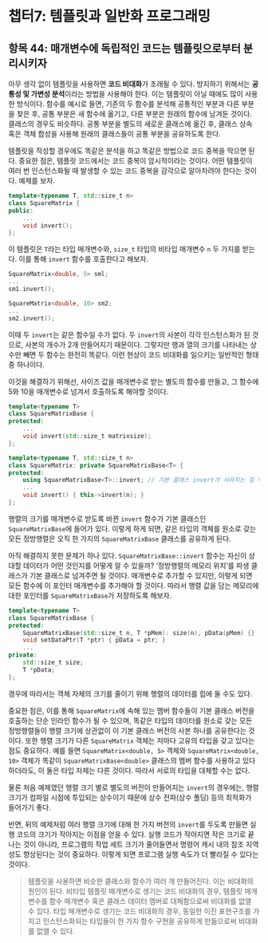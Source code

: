 # 챕터7: 템플릿과 일반화 프로그래밍

## 항목 44: 매개변수에 독립적인 코드는 템플릿으로부터 분리시키자

아무 생각 없이 템플릿을 사용하면 **코드 비대화**가 초래될 수 있다. 방지하기 위해서는 **공통성 및 가변성 분석**이라는 방법을 사용해야 한다. 이는 템플릿이 아닐 때에도 많이 사용한 방식이다. 함수를 예시로 들면, 기존의 두 함수를 분석해 공통적인 부분과 다른 부분을 찾은 후, 공통 부분은 새 함수에 옮기고, 다른 부분은 원래의 함수에 남겨둔 것이다. 클래스의 경우도 비슷하다. 공통 부분을 별도의 새로운 클래스에 옮긴 후, 클래스 상속 혹은 객체 합성을 사용해 원래의 클래스들이 공통 부분을 공유하도록 한다.

템플릿을 작성할 경우에도 똑같은 분석을 하고 똑같은 방법으로 코드 중복을 막으면 된다. 중요한 점은, 템플릿 코드에서는 코드 중복이 암시적이라는 것이다. 어떤 템플릿이 여러 번 인스턴스화될 때 발생할 수 있는 코드 중복을 감각으로 알아차려야 한다는 것이다. 예제를 보자.

```cpp
template<typename T, std::size_t n>
class SquareMatrix {
public:
	...
	void invert();
};
```

이 템플릿은 `T`라는 타입 매개변수와, `size_t` 타입의 비타입 매개변수 `n` 두 가지를 받는다. 이를 통해 `invert` 함수를 호출한다고 해보자.

```cpp
SquareMatrix<double, 5> sml;
...
sm1.invert();

SquareMatrix<double, 10> sm2;
...
sm2.invert();
```

이때 두 `invert`는 같은 함수일 수가 없다. 두 `invert`의 사본이 각각 인스턴스화가 된 것으로, 사본의 개수가 2개 만들어지기 때문이다. 그렇지만 행과 열의 크기를 나타내는 상수만 빼면 두 함수는 완전히 똑같다. 이런 현상이 코드 비대화를 일으키는 일반적인 형태 중 하나이다.

이것을 해결하기 위해선, 사이즈 값을 매개변수로 받는 별도의 함수를 만들고, 그 함수에 5와 10을 매개변수로 넘겨서 호출하도록 해야할 것이다.

```cpp
template<typename T>
class SquareMatrixBase {
protected:
	...
	void invert(std::size_t matrixsize);
};

template<typename T, std::size_t n>
class SquareMatrix: private SquareMatrixBase<T> {
protected:
	using SquareMatrixBase<T>::invert; // 기본 클래스 invert가 사라지는 걸 막기
	...
	void invert() { this->invert(n); }
};
```

행렬의 크기를 매개변수로 받도록 바뀐 `invert` 함수가 기본 클래스인 `SquareMatrixBase`에 들어가 있다. 이렇게 하게 되면, 같은 타입의 객체를 원소로 갖는 모든 정방행렬은 오직 한 가지의 `SquareMatrixBase` 클래스를 공유하게 된다.

아직 해결하지 못한 문제가 하나 있다. `SquareMatrixBase::invert` 함수는 자신이 상대할 데이터가 어떤 것인지를 어떻게 알 수 있을까? ‘정방행렬의 메모리 위치’를 파생 클래스가 기본 클래스로 넘겨주면 될 것이다. 매개변수로 추가할 수 있지만, 이렇게 되면 모든 함수에 이 포인터 매개변수를 추가해야 할 것이다. 따라서 행렬 값을 담는 메모리에 대한 포인터를 `SquareMatrixBase`가 저장하도록 해보자.

```cpp
template<typename T>
class SquareMatrixBase {
protected:
	SquareMatrixBase(std::size_t n, T *pMem): size(n), pData(pMem) {}
	void setDataPtr(T *ptr) { pData = ptr; }
	...
private:
	std::size_t size;
	T *pData;
};
```

경우에 따라서는 객체 자체의 크기를 줄이기 위해 행렬의 데이터를 힙에 둘 수도 있다.

중요한 점은, 이를 통해 `SquareMatrix`에 속해 있는 멤버 함수들이 기본 클래스 버전을 호출하는 단순 인라인 함수가 될 수 있으며, 똑같은 타입의 데이터를 원소로 갖는 모든 정방행렬들이 행렬 크기에 상관없이 이 기본 클래스 버전의 사본 하나를 공유한다는 것이다. 또한 행렬 크기가 다른 `SquareMatrix` 객체는 저마다 고유의 타입을 갖고 있다는 점도 중요하다. 예를 들면 `SquareMatrix<double, 5>` 객체와 `SquareMatrix<double, 10>` 객체가 똑같이 `SquareMatrixBase<double>` 클래스의 멤버 함수를 사용하고 있다 하더라도, 이 둘은 타입 자체는 다른 것이다. 따라서 서로의 타입을 대체할 수는 없다.

물론 처음 예제였던 행렬 크기 별로 별도의 버전이 만들어지는 `invert`의 경우에는, 행렬 크기가 컴파일 시점에 투입되는 상수이기 때문에 상수 전파(상수 폴딩) 등의 최적화가 들어가기 좋다. 

반면, 뒤의 예제처럼 여러 행렬 크기에 대해 한 가지 버전의 `invert`를 두도록 만들면 실행 코드의 크기가 작아지는 이점을 얻을 수 있다. 실행 코드가 작아지면 작은 크기로 끝나는 것이 아니라, 프로그램의 작업 세트 크기가 줄어들면서 명령어 캐시 내의 참조 지역성도 향상된다는 것이 중요하다. 이렇게 되면 프로그램 실행 속도가 더 빨라질 수 있다는 것이다.

> 템플릿을 사용하면 비슷한 클래스와 함수가 여러 개 만들어진다. 이는 비대화의 원인이 된다.
비타입 템플릿 매개변수로 생기는 코드 비대화의 경우, 템플릿 매개변수를 함수 매개변수 혹은 클래스 데이터 멤버로 대체함으로써 비대화를 없앨 수 있다.
타입 매개변수로 생기는 코드 비대화의 경우, 동일한 이진 표현구조를 가지고 인스턴스화되는 타입들이 한 가지 함수 구현을 공유하게 만듦으로써 비대화를 없앨 수 있다.